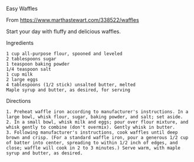 Easy Waffles

From https://www.marthastewart.com/338522/waffles

Start your day with fluffy and delicious waffles.

Ingredients

    1 cup all-purpose flour, spooned and leveled
    2 tablespoons sugar
    1 teaspoon baking powder
    1/4 teaspoon salt
    1 cup milk
    2 large eggs
    4 tablespoons (1/2 stick) unsalted butter, melted
    Maple syrup and butter, as desired, for serving

Directions

    1. Preheat waffle iron according to manufacturer's instructions. In a large bowl, whisk flour, sugar, baking powder, and salt; set aside.
    2. In a small bowl, whisk milk and eggs; pour over flour mixture, and whisk gently to combine (don't overmix). Gently whisk in butter.
    3. Following manufacturer's instructions, cook waffles until deep brown and crisp. (For a standard waffle iron, pour a generous 1/2 cup of batter into center, spreading to within 1/2 inch of edges, and close; waffle will cook in 2 to 3 minutes.) Serve warm, with maple syrup and butter, as desired.

